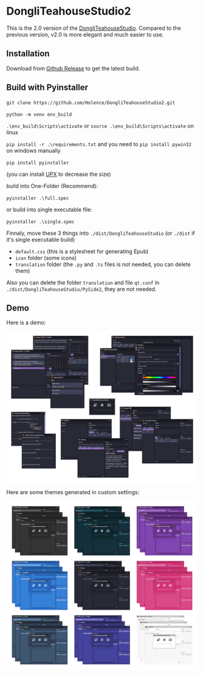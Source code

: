 # DongliTeahouseStudio2

This is the 2.0 version of the [DongliTeahouseStudio](https://github.com/Holence/DongliTeahouseStudio). Compared to the previous version, v2.0 is more elegant and much easier to use.

## Installation

Download from [Github Release](https://github.com/Holence/DongliTeahouseStudio2/releases) to get the latest build.

## Build with Pyinstaller

`git clone https://github.com/Holence/DongliTeahouseStudio2.git`

`python -m venv env_build`

`.\env_build\Scripts\activate` or `source .\env_build\Scripts\activate` on linux

`pip install -r .\requirements.txt` and you need to `pip install pywin32` on windows manually

`pip install pyinstaller`

(you can install [UPX](https://upx.github.io/) to decrease the size)

build into One-Folder (Recommend):

`pyinstaller .\full.spec`

or build into single executable file:

`pyinstaller .\single.spec`

Finnaly, move these 3 things into `./dist/DongliTeahouseStudio` (or `./dist` if it's single executable build)

- `default.css` (this is a stylesheet for generating Epub)
- `icon` folder (some icons)
- `translation` folder (the `.py` and `.ts` files is not needed, you can delete them)

Also you can delete the folder `translation` and file `qt.conf` in `./dist/DongliTeahouseStudio/PySide2`, they are not needed.

## Demo

Here is a demo:

![demo](demo/demo.png)

Here are some themes generated in custom settings:

![theme](demo/theme.png)
